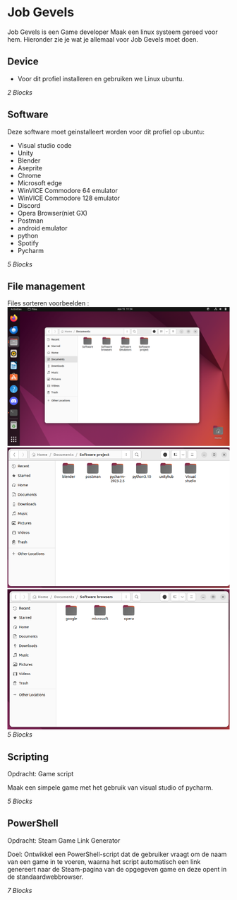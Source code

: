 # Job Gevels
Job Gevels is een Game developer
Maak een linux systeem gereed voor hem.
Hieronder zie je wat je allemaal voor Job Gevels moet doen.

## Device
* Voor dit profiel installeren en gebruiken we Linux ubuntu.

_2 Blocks_

## Software
Deze software moet geinstalleert worden voor dit profiel op ubuntu:

* Visual studio code
* Unity
* Blender
* Aseprite
* Chrome
* Microsoft edge
* WinVICE Commodore 64 emulator
* WinVICE Commodore 128 emulator
* Discord
* Opera Browser(niet GX)
* Postman
* android emulator 
* python 
* Spotify 
* Pycharm

_5 Blocks_

## File management
Files sorteren
voorbeelden :
![Alt text](image.png)
![Alt text](image-1.png)
![Alt text](image-2.png)
_5 Blocks_

## Scripting
Opdracht: Game script

Maak een simpele game met het gebruik van visual studio of pycharm.

_5 Blocks_

## PowerShell
Opdracht: Steam Game Link Generator

Doel: Ontwikkel een PowerShell-script dat de gebruiker vraagt om de naam van een game in te voeren, waarna het script automatisch een link genereert naar de Steam-pagina van de opgegeven game en deze opent in de standaardwebbrowser.

_7 Blocks_